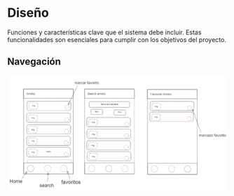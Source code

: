 # Diseño 

Funciones y características clave que el sistema debe incluir. Estas funcionalidades son esenciales para cumplir con los objetivos del proyecto.

## Navegación 

![mockup](/mockup.png)